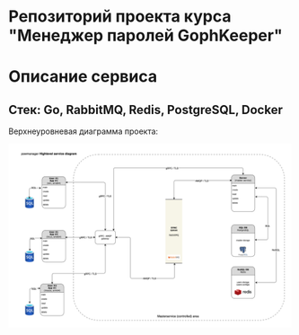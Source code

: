# Репозиторий проекта курса "Менеджер паролей GophKeeper"

# Описание сервиса

## Стек: Go, RabbitMQ, Redis, PostgreSQL, Docker

Верхнеуровневая диаграмма проекта:

![alt text](https://github.com/dimsonson/pswmanager/blob/master/doc/highleveldiagram.png?raw=true)



